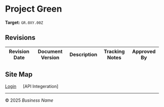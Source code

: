 # Project Green
**Target:** `GR.0XY.00Z`

## Revisions

| Revision Date | Document Version | Description                 | Tracking Notes | Approved By                |
|--------------|----------------|-----------------------------|---------------|----------------------------|


## Site Map

[Login](docs/Login.md)
&emsp; [API Integeration]


---

© 2025 *Business Name*
